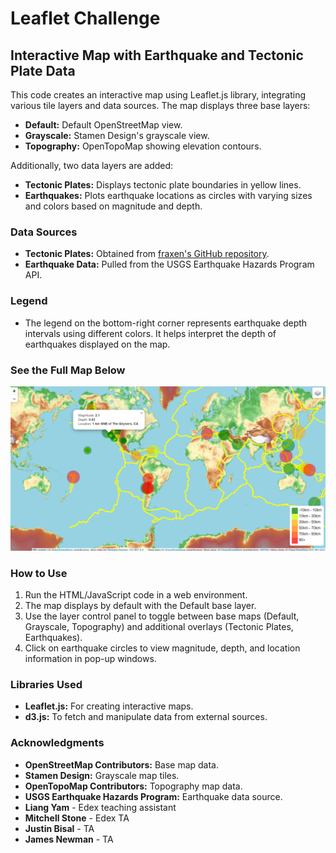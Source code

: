 
# Leaflet Challenge 

## Interactive Map with Earthquake and Tectonic Plate Data

This code creates an interactive map using Leaflet.js library, integrating various tile layers and data sources. The map displays three base layers:

- **Default:** Default OpenStreetMap view.
- **Grayscale:** Stamen Design's grayscale view.
- **Topography:** OpenTopoMap showing elevation contours.

Additionally, two data layers are added:

- **Tectonic Plates:** Displays tectonic plate boundaries in yellow lines.
- **Earthquakes:** Plots earthquake locations as circles with varying sizes and colors based on magnitude and depth.

### Data Sources

- **Tectonic Plates:** Obtained from [fraxen's GitHub repository](https://github.com/fraxen/tectonicplates).
- **Earthquake Data:** Pulled from the USGS Earthquake Hazards Program API.

### Legend

- The legend on the bottom-right corner represents earthquake depth intervals using different colors. It helps interpret the depth of earthquakes displayed on the map.
### See the Full Map Below
![FullMAP](https://github.com/bolitaf88/Leaflet-challenge/blob/main/Images/fullmap.png)

### How to Use

1. Run the HTML/JavaScript code in a web environment.
2. The map displays by default with the Default base layer.
3. Use the layer control panel to toggle between base maps (Default, Grayscale, Topography) and additional overlays (Tectonic Plates, Earthquakes).
4. Click on earthquake circles to view magnitude, depth, and location information in pop-up windows.

### Libraries Used

- **Leaflet.js:** For creating interactive maps.
- **d3.js:** To fetch and manipulate data from external sources.

### Acknowledgments

- **OpenStreetMap Contributors:** Base map data.
- **Stamen Design:** Grayscale map tiles.
- **OpenTopoMap Contributors:** Topography map data.
- **USGS Earthquake Hazards Program:** Earthquake data source.
- **Liang Yam** - Edex teaching assistant
- **Mitchell Stone** - Edex TA
- **Justin Bisal** - TA
- **James Newman** - TA

